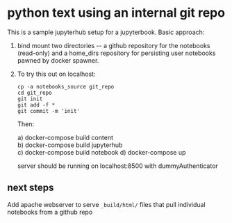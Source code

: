 # python text using an internal git repo

This is a sample jupyterhub setup for a jupyterbook.  Basic approach:

1) bind mount two directories -- a github repository for the notebooks (read-only) and
   a home_dirs repository for persisting user notebooks pawned by docker spawner.

2) To try this out on localhost:

   ```
   cp -a notebooks_source git_repo
   cd git_repo
   git init
   git add -f *
   git commit -m 'init'
   ```

   Then:

   a) docker-compose build content  
   b) docker-compose build jupyterhub  
   c) docker-compose build notebook
   d) docker-compose up

   server should be running on localhost:8500 with dummyAuthenticator

## next steps

Add apache webserver to serve `_build/html/` files that pull individual notebooks from a
github repo
